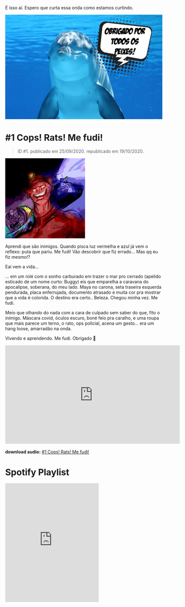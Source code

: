 É isso aí. Espero que curta essa onda como estamos curtindo.

![img](docusaurus/static/img/dolphin-pt.jpg)

# #1 Cops! Rats! Me fudi!

> ID #1. publicado em 25/09/2020. republicado em 19/10/2020.

![img](docusaurus/static/img/01-cops-desenho.jpg)

Aprendi que são inimigos. Quando pisca luz vermelha e azul já vem o reflexo: puta que pariu. Me fudi! Vão descobrir que fiz errado... Mas qq eu fiz mesmo!?

Eaí vem a vida...

... em um rolé com o sonho carburado em trazer o mar pro cerrado (apelido esticado de um nome curto: Buggy) eis que emparelha a caravana do apocalipse, soberana, do meu lado. Maya no carona, seta traseira esquerda pendurada, placa enferrujada, documento atrasado e muita cor pra mostrar que a vida é colorida. O destino era certo.. Beleza. Chegou minha vez. Me fudi.

Meio que olhando do nada com a cara de culpado sem saber do que, fito o inimigo. Máscara covid, óculos escuro, boné feio pra caralho, e uma roupa que mais parece um terno, o rato, ops policial, acena um gesto... era um hang loose, amarradão na onda.

Vivendo e aprendendo. Me fudi. Obrigado 🙏

<iframe width="560" height="315" src="https://www.youtube.com/embed/eljRK15j8NM" frameborder="0" allow="accelerometer; autoplay; clipboard-write; encrypted-media; gyroscope; picture-in-picture" allowfullscreen></iframe>

**download audio:** [#1 Cops! Rats! Me fudi!](docusaurus/static/img/BC-01-cops-audio-remix-pt.mp4)

# Spotify Playlist

<iframe src="https://open.spotify.com/embed/playlist/2GDNxCkjUIfSUsqKuXUmvF" width="300" height="380" frameborder="0" allowtransparency="true" allow="encrypted-media"></iframe>